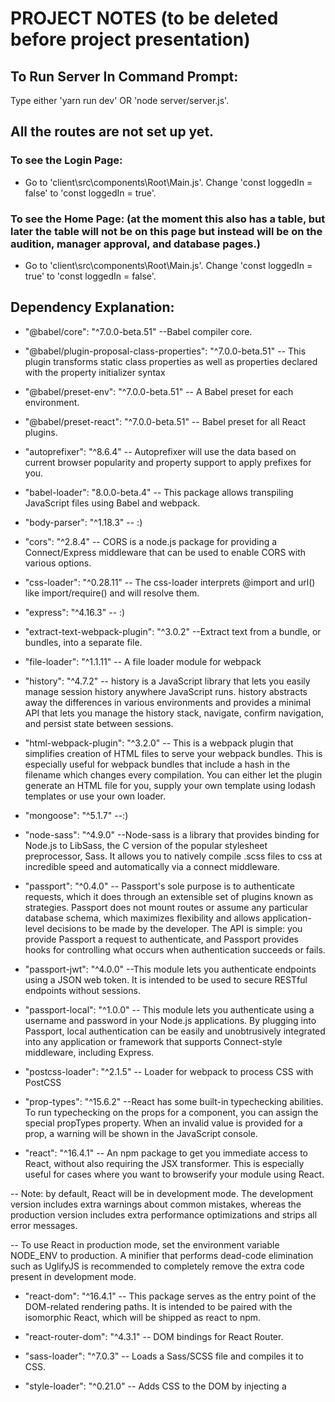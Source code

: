 # PROJECT NOTES (to be deleted before project presentation)




## To Run Server In Command Prompt:
Type either 'yarn run dev' OR 'node server/server.js'.





## All the routes are not set up yet.
### To see the Login Page:
- Go to 'client\src\components\Root\Main.js'. Change 'const loggedIn = false' to 'const loggedIn = true'.

### To see the Home Page: (at the moment this also has a table, but later the table will not be on this page but instead will be on the audition, manager approval, and database pages.)
- Go to 'client\src\components\Root\Main.js'. Change 'const loggedIn = true' to 'const loggedIn = false'.






## Dependency Explanation:
- "@babel/core": "^7.0.0-beta.51"
--Babel compiler core.

- "@babel/plugin-proposal-class-properties": "^7.0.0-beta.51"
--  This plugin transforms static class properties as well as properties declared with the property initializer syntax

- "@babel/preset-env": "^7.0.0-beta.51"
-- A Babel preset for each environment.

- "@babel/preset-react": "^7.0.0-beta.51"
-- Babel preset for all React plugins.

- "autoprefixer": "^8.6.4"
-- Autoprefixer will use the data based on current browser popularity and property support to apply prefixes for you. 

- "babel-loader": "8.0.0-beta.4"
-- This package allows transpiling JavaScript files using Babel and webpack.

- "body-parser": "^1.18.3"
-- :)

- "cors": "^2.8.4"
-- CORS is a node.js package for providing a Connect/Express middleware that can be used to enable CORS with various options.

- "css-loader": "^0.28.11"
-- The css-loader interprets @import and url() like import/require() and will resolve them.

- "express": "^4.16.3"
-- :)

- "extract-text-webpack-plugin": "^3.0.2"
--Extract text from a bundle, or bundles, into a separate file.

- "file-loader": "^1.1.11"
-- A file loader module for webpack

- "history": "^4.7.2"
-- history is a JavaScript library that lets you easily manage session history anywhere JavaScript runs. history abstracts away the differences in various environments and provides a minimal API that lets you manage the history stack, navigate, confirm navigation, and persist state between sessions.

- "html-webpack-plugin": "^3.2.0"
-- This is a webpack plugin that simplifies creation of HTML files to serve your webpack bundles. This is especially useful for webpack bundles that include a hash in the filename which changes every compilation. You can either let the plugin generate an HTML file for you, supply your own template using lodash templates or use your own loader.

- "mongoose": "^5.1.7"
--:)

- "node-sass": "^4.9.0"
--Node-sass is a library that provides binding for Node.js to LibSass, the C version of the popular stylesheet preprocessor, Sass. It allows you to natively compile .scss files to css at incredible speed and automatically via a connect middleware.

- "passport": "^0.4.0"
-- Passport's sole purpose is to authenticate requests, which it does through an extensible set of plugins known as strategies. Passport does not mount routes or assume any particular database schema, which maximizes flexibility and allows application-level decisions to be made by the developer. The API is simple: you provide Passport a request to authenticate, and Passport provides hooks for controlling what occurs when authentication succeeds or fails.

- "passport-jwt": "^4.0.0"
--This module lets you authenticate endpoints using a JSON web token. It is intended to be used to secure RESTful endpoints without sessions.

- "passport-local": "^1.0.0"
-- This module lets you authenticate using a username and password in your Node.js applications. By plugging into Passport, local authentication can be easily and unobtrusively integrated into any application or framework that supports Connect-style middleware, including Express.

- "postcss-loader": "^2.1.5"
-- Loader for webpack to process CSS with PostCSS

- "prop-types": "^15.6.2"
--React has some built-in typechecking abilities. To run typechecking on the props for a component, you can assign the special propTypes property. When an invalid value is provided for a prop, a warning will be shown in the JavaScript console. 

- "react": "^16.4.1"
-- An npm package to get you immediate access to React, without also requiring the JSX transformer. This is especially useful for cases where you want to browserify your module using React.

-- Note: by default, React will be in development mode. The development version includes extra warnings about common mistakes, whereas the production version includes extra performance optimizations and strips all error messages.

-- To use React in production mode, set the environment variable NODE_ENV to production. A minifier that performs dead-code elimination such as UglifyJS is recommended to completely remove the extra code present in development mode.

- "react-dom": "^16.4.1"
-- This package serves as the entry point of the DOM-related rendering paths. It is intended to be paired with the isomorphic React, which will be shipped as react to npm.

- "react-router-dom": "^4.3.1"
-- DOM bindings for React Router.

- "sass-loader": "^7.0.3"
-- Loads a Sass/SCSS file and compiles it to CSS.

- "style-loader": "^0.21.0"
-- Adds CSS to the DOM by injecting a <style> tag

- "webpack": "3.10.0"
-- Webpack is a module bundler, it bundles various module formats primarily so they can be run in a browser. It offers both a CLI and Node API.

- "webpack-dev-middleware": "2.0.4"
-- Webpack Dev Middleware is middleware which can be mounted in an express server to serve the latest compilation of your bundle during development. This uses webpack's Node API in watch mode and instead of outputting to the file system it outputs to memory. For comparison, you might use something like express.static instead of this middleware in production.

- "webpack-hot-middleware": "^2.22.2"
-- This allows you to add hot reloading into an existing server without webpack-dev-server.

- "winston": "^3.0.0"
-- like console log but gives more information

- "babel-plugin-transform-export-extensions": "^6.22.0"
-- Compile export extensions to ES2015